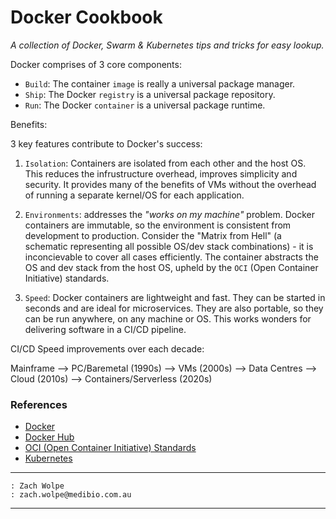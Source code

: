 # Docker Cookbook

_*A collection of Docker, Swarm & Kubernetes tips and tricks for easy lookup.*_

Docker comprises of $3$ core components:

- `Build`:  The container `image` is really a universal package manager.
- `Ship`:   The Docker `registry` is a universal package repository.
- `Run`:    The Docker `container` is a universal package runtime.


Benefits:

$3$ key features contribute to Docker's success:

1. `Isolation`: Containers are isolated from each other and the host OS. This reduces the infrustructure overhead, improves simplicity and security. It provides many of the benefits of VMs without the overhead of running a separate kernel/OS for each application.

2. `Environments`: addresses the _"works on my machine"_ problem. Docker containers are immutable, so the environment is consistent from development to production. Consider the "Matrix from Hell" (a schematic representing all possible OS/dev stack combinations) - it is inconcievable to cover all cases efficiently. The container abstracts the OS and dev stack from the host OS, upheld by the `OCI` (Open Container Initiative) standards.

3. `Speed`: Docker containers are lightweight and fast. They can be started in seconds and are ideal for microservices. They are also portable, so they can be run anywhere, on any machine or OS. This works wonders for delivering software in a CI/CD pipeline.


CI/CD Speed improvements over each decade:

Mainframe --> PC/Baremetal ($1990$s) --> VMs ($2000$s) --> Data Centres --> Cloud ($2010$s) --> Containers/Serverless ($2020$s)


### References

- [Docker](https://www.docker.com/)
- [Docker Hub](https://hub.docker.com/)
- [OCI (Open Container Initiative) Standards](https://opencontainers.org/)
- [Kubernetes](https://kubernetes.io/)


---
```
: Zach Wolpe
: zach.wolpe@medibio.com.au
```
---